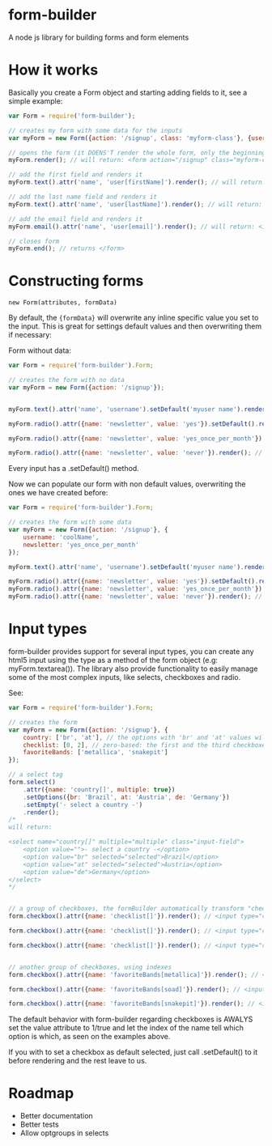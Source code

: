 form-builder
============

A node js library for building forms and form elements

How it works
============

Basically you create a Form object and starting adding fields to it, see a simple example:

```javascript
var Form = require('form-builder');

// creates my form with some data for the inputs
var myForm = new Form({action: '/signup', class: 'myform-class'}, {user: {firstName: 'Lucas', lastName: 'Pelegrino', email: 'my@email.com'}});

// opens the form (it DOENS'T render the whole form, only the beginning tag)
myForm.render(); // will return: <form action="/signup" class="myform-class">

// add the first field and renders it
myForm.text().attr('name', 'user[firstName]').render(); // will return: <input type="text" name="user[firstName]" value="Lucas" />

// add the last name field and renders it
myForm.text().attr('name', 'user[lastName]').render(); // will return: <input type="text" name="user[lastName]" value="Pelegrino" />

// add the email field and renders it
myForm.email().attr('name', 'user[email]').render(); // will return: <input type="email" name="user[email]" value="my@email.com" />

// closes form
myForm.end(); // returns </form>
```

Constructing forms
============
`new Form(attributes, formData)`

By default, the `{formData}` will overwrite any inline specific value you set to the input. This is great for settings default values and then overwriting them if necessary:

Form without data:

```javascript
var Form = require('form-builder').Form;

// creates the form with no data
var myForm = new Form({action: '/signup'});


myForm.text().attr('name', 'username').setDefault('myuser name').render(); // <input type="text" name="username" value="myuser name" />

myForm.radio().attr({name: 'newsletter', value: 'yes'}).setDefault().render(); // <input type="radio" name="newsletter" value="yes" checked="checked" />

myForm.radio().attr({name: 'newsletter', value: 'yes_once_per_month'}).render(); // <input type="radio" name="newsletter" value="yes_once_per_month" />

myForm.radio().attr({name: 'newsletter', value: 'never'}).render(); // <input type="radio" name="newsletter" value="never" />
```
Every input has a .setDefault() method.

Now we can populate our form with non default values, overwriting the ones we have created before:

```javascript
var Form = require('form-builder').Form;

// creates the form with some data
var myForm = new Form({action: '/signup'}, {
    username: 'coolName',
    newsletter: 'yes_once_per_month'
});

myForm.text().attr('name', 'username').setDefault('myuser name').render(); // <input type="text" name="username" value="coolName" />

myForm.radio().attr({name: 'newsletter', value: 'yes'}).setDefault().render(); // <input type="radio" name="newsletter" value="yes" />
myForm.radio().attr({name: 'newsletter', value: 'yes_once_per_month'}).render(); // <input type="radio" name="newsletter" value="yes_once_per_month" checked="checked" />
myForm.radio().attr({name: 'newsletter', value: 'never'}).render(); // <input type="radio" name="newsletter" value="never" />
```

Input types
============
form-builder provides support for several input types, you can create any html5 input using the type as a method of the form object (e.g: myForm.textarea()).
The library also provide functionality to easily manage some of the most complex inputs, like selects, checkboxes and radio.

See:

```javascript
var Form = require('form-builder').Form;

// creates the form
var myForm = new Form({action: '/signup'}, {
    country: ['br', 'at'], // the options with 'br' and 'at' values will be checked
    checklist: [0, 2], // zero-based: the first and the third checkboxes are checked
    favoriteBands: ['metallica', 'snakepit']
});

// a select tag
form.select()
    .attr({name: 'country[]', multiple: true})
    .setOptions({br: 'Brazil', at: 'Austria', de: 'Germany'})
    .setEmpty('- select a country -')
    .render();
/*
will return:

<select name="country[]" multiple="multiple" class="input-field">
    <option value="">- select a country -</option>
    <option value="br" selected="selected">Brazil</option>
    <option value="at" selected="selected">Austria</option>
    <option value="de">Germany</option>
</select>
*/


// a group of checkboxes, the formBuilder automatically transform "checklist[]" into "checklist[INDEX]", you  can use your own INDEX without problem, see example bellow
form.checkbox().attr({name: 'checklist[]'}).render(); // <input type="checkbox" value="1" name="checklist[0]" checked="checked" />

form.checkbox().attr({name: 'checklist[]'}).render(); // <input type="checkbox" value="1" name="checklist[1]" />

form.checkbox().attr({name: 'checklist[]'}).render(); // <input type="checkbox" value="1" name="checklist[2]" checked="checked" />


// another group of checkboxes, using indexes
form.checkbox().attr({name: 'favoriteBands[metallica]'}).render(); // <input type="checkbox" value="1" name="favoriteBands[metallica]" checked="checked" />

form.checkbox().attr({name: 'favoriteBands[soad]'}).render(); // <input type="checkbox" value="1" name="favoriteBands[soad]" />

form.checkbox().attr({name: 'favoriteBands[snakepit]'}).render(); // <input type="checkbox" value="1" name="favoriteBands[snakepit]" checked="checked" />
```

The default behavior with form-builder regarding checkboxes is AWALYS set the value attribute to 1/true and let the index of the name tell which option is which, as seen on the examples above.

If you with to set a checkbox as default selected, just call .setDefault() to it before rendering and the rest leave to us.

Roadmap
============
* Better documentation
* Better tests
* Allow optgroups in selects